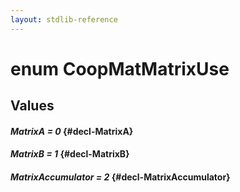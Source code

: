 ```yaml
---
layout: stdlib-reference
---
```


# enum CoopMatMatrixUse

## Values 

#### _MatrixA = 0_ {#decl-MatrixA}
#### _MatrixB = 1_ {#decl-MatrixB}
#### _MatrixAccumulator = 2_ {#decl-MatrixAccumulator}
